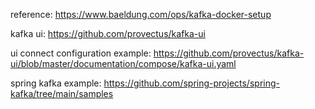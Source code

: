 reference: https://www.baeldung.com/ops/kafka-docker-setup

kafka ui: https://github.com/provectus/kafka-ui

ui connect configuration example: https://github.com/provectus/kafka-ui/blob/master/documentation/compose/kafka-ui.yaml

spring kafka example: https://github.com/spring-projects/spring-kafka/tree/main/samples